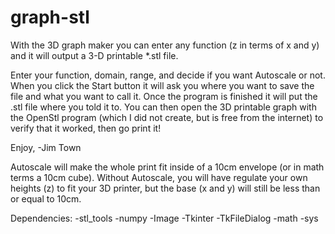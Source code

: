 graph-stl
=========

With the 3D graph maker you can enter any function (z in terms of x and y) and it will output a 3-D printable *.stl file. 


Enter your function, domain, range, and decide if you want Autoscale or not.  When you click the Start button it will ask you where you want to save the file and what you want to call it.  Once the program is finished it will put the .stl file where you told it to.  You can then open the 3D printable graph with the OpenStl program (which I did not create, but is free from the internet) to verify that it worked, then go print it!

Enjoy,
-Jim Town

Autoscale will make the whole print fit inside of a 10cm envelope (or in math terms a 10cm cube).  Without Autoscale, you will have regulate your own heights (z) to fit your 3D printer, but the base (x and y) will still be less than or equal to 10cm.  

Dependencies:
  -stl_tools
  -numpy
  -Image
  -Tkinter
  -TkFileDialog
  -math
  -sys
